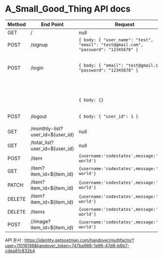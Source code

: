 # A_Small_Good_Thing API docs

| Method | End Point                        | Request                                         | Response                                             | Usage             |
| ------ | -------------------------------- | ----------------------------------------------- | ---------------------------------------------------- | --------- |
| GET    | /                                | null                                            | `status = 200, { "Success" }`                          |           |
| POST   | /signup                          | `{ body: { "user_name": "test", "email": "test@gmail.com", "password": "12345678" }` | `status = 200, { "id": 3, "user_name": "test", "email": "test2@gmail.com", "password": "12345678" }` | 성공|
|        |                                  |                                                 | `status = 409, { "Already exists user" }` | 실패  |
| POST   | /login                           | `{ body: { "email": "test@gmail.com", "password": "12345678" }` | `{ "user_id": 1, "user_name": "test", "token": "encoded token" }` | 성공|
|        |                                  |                                                 | `status = 403, { "check your email" }`  |실패 |
|        |                                  |                                                 | `status = 401, { "check your password" }` |실패 |
|        |                                  | `{ body: {}`                                    | `{id:1,username:'codestates',message:'hello world'}` |자동로그인|
| POST   | /logout                          | `{ body: { "user_id": 1 }`  | `status = 200, { "post logout success" }`   |로그아웃 성공|
| GET    | /monthly-list?user_id=${user_id} | null                                            | `status = 200, {"Success"}`                          |           |
| GET    | /total_list?user_id=${user_id}   | null                                            | `status = 200, {"Success"}`                          |           |
| POST   | /item                            | `{username:'codestates',message:'hello world'}` | `{id:1,username:'codestates',message:'hello world'}` |           |
| GET    | /item?item_id=${item_id}         | `{username:'codestates',message:'hello world'}` | `{id:1,username:'codestates',message:'hello world'}` |           |
| PATCH  | /item?item_id=${item_id}         | `{username:'codestates',message:'hello world'}` | `{id:1,username:'codestates',message:'hello world'}` |           |
| DELETE | /item?item_id=${item_id}         | `{username:'codestates',message:'hello world'}` | `{id:1,username:'codestates',message:'hello world'}` |           |
| DELETE | /items                           | `{username:'codestates',message:'hello world'}` | `{id:1,username:'codestates',message:'hello world'}` |           |
| POST   | //image?item_id=${item_id}       | `{username:'codestates',message:'hello world'}` | `{status = 200, {"item_id": "22","image_file": "url"}}` |           |

API 문서 : https://identity.getpostman.com/handover/multifactor?user=11016156&handover_token=747ba966-1e96-47d8-b6b7-cdea81c832b4
